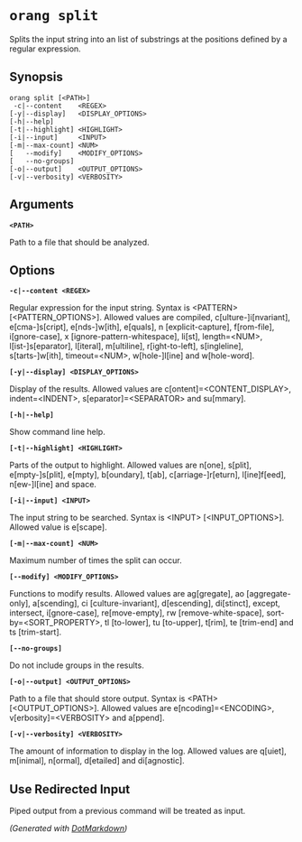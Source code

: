 ﻿# `orang split`

Splits the input string into an list of substrings at the positions defined by a regular expression\.

## Synopsis

```
orang split [<PATH>]
 -c|--content    <REGEX>
[-y|--display]   <DISPLAY_OPTIONS>
[-h|--help]
[-t|--highlight] <HIGHLIGHT>
[-i|--input]     <INPUT>
[-m|--max-count] <NUM>
[   --modify]    <MODIFY_OPTIONS>
[   --no-groups]
[-o|--output]    <OUTPUT_OPTIONS>
[-v|--verbosity] <VERBOSITY>
```

## Arguments

**`<PATH>`**

Path to a file that should be analyzed\.

## Options

**`-c|--content <REGEX>`**

Regular expression for the input string\. Syntax is \<PATTERN> \[\<PATTERN\_OPTIONS>\]\. Allowed values are compiled, c\[ulture\-\]i\[nvariant\], e\[cma\-\]s\[cript\], e\[nds\-\]w\[ith\], e\[quals\], n \[explicit\-capture\], f\[rom\-file\], i\[gnore\-case\], x \[ignore\-pattern\-whitespace\], li\[st\], length=\<NUM>, l\[ist\-\]s\[eparator\], l\[iteral\], m\[ultiline\], r\[ight\-to\-left\], s\[ingleline\], s\[tarts\-\]w\[ith\], timeout=\<NUM>, w\[hole\-\]l\[ine\] and w\[hole\-word\]\.

**`[-y|--display] <DISPLAY_OPTIONS>`**

Display of the results\. Allowed values are c\[ontent\]=\<CONTENT\_DISPLAY>, indent=\<INDENT>, s\[eparator\]=\<SEPARATOR> and su\[mmary\]\.

**`[-h|--help]`**

Show command line help\.

**`[-t|--highlight] <HIGHLIGHT>`**

Parts of the output to highlight\. Allowed values are n\[one\], s\[plit\], e\[mpty\-\]s\[plit\], e\[mpty\], b\[oundary\], t\[ab\], c\[arriage\-\]r\[eturn\], l\[ine\]f\[eed\], n\[ew\-\]l\[ine\] and space\.

**`[-i|--input] <INPUT>`**

The input string to be searched\. Syntax is \<INPUT> \[\<INPUT\_OPTIONS>\]\. Allowed value is e\[scape\]\.

**`[-m|--max-count] <NUM>`**

Maximum number of times the split can occur\.

**`[--modify] <MODIFY_OPTIONS>`**

Functions to modify results\. Allowed values are ag\[gregate\], ao \[aggregate\-only\], a\[scending\], ci \[culture\-invariant\], d\[escending\], di\[stinct\], except, intersect, i\[gnore\-case\], re\[move\-empty\], rw \[remove\-white\-space\], sort\-by=\<SORT\_PROPERTY>, tl \[to\-lower\], tu \[to\-upper\], t\[rim\], te \[trim\-end\] and ts \[trim\-start\]\.

**`[--no-groups]`**

Do not include groups in the results\.

**`[-o|--output] <OUTPUT_OPTIONS>`**

Path to a file that should store output\. Syntax is \<PATH> \[\<OUTPUT\_OPTIONS>\]\. Allowed values are e\[ncoding\]=\<ENCODING>, v\[erbosity\]=\<VERBOSITY> and a\[ppend\]\.

**`[-v|--verbosity] <VERBOSITY>`**

The amount of information to display in the log\. Allowed values are q\[uiet\], m\[inimal\], n\[ormal\], d\[etailed\] and di\[agnostic\]\.

## Use Redirected Input

Piped output from a previous command will be treated as input.

*\(Generated with [DotMarkdown](http://github.com/JosefPihrt/DotMarkdown)\)*